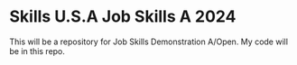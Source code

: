 # Skills U.S.A Job Skills A 2024
 

 This will be a repository for Job Skills Demonstration A/Open. My code will be in this repo.
